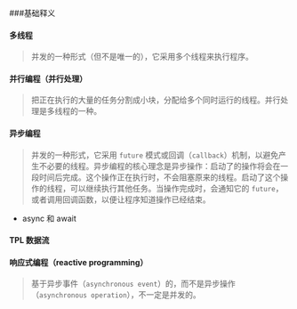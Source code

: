 ###基础释义
#### 多线程
>并发的一种形式（但不是唯一的），它采用多个线程来执行程序。
#### 并行编程（并行处理）
>把正在执行的大量的任务分割成小块，分配给多个同时运行的线程。并行处理是多线程的一种。
#### 异步编程
>并发的一种形式，它采用 `future` 模式或回调（`callback`）机制，以避免产生不必要的线程。异步编程的核心理念是异步操作：启动了的操作将会在一段时间后完成。这个操作正在执行时，不会阻塞原来的线程。启动了这个操作的线程，可以继续执行其他任务。当操作完成时，会通知它的 `future`，或者调用回调函数，以便让程序知道操作已经结束。
-  async 和 await 
#### TPL 数据流
#### 响应式编程（reactive programming）
>基于异步事件（`asynchronous event`）的，而不是异步操作（`asynchronous operation`），不一定是并发的。